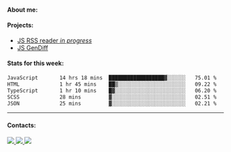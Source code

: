 #### About me:

#### Projects:
- [JS RSS reader *in progress*](https://github.com/GKoil/frontend-project-lvl3)
- [JS GenDiff](https://github.com/GKoil/GenDiff)

#### Stats for this week:
<!--START_SECTION:waka-->

```txt
JavaScript       14 hrs 18 mins  ██████████████████▓░░░░░░   75.01 %
HTML             1 hr 45 mins    ██▒░░░░░░░░░░░░░░░░░░░░░░   09.22 %
TypeScript       1 hr 10 mins    █▓░░░░░░░░░░░░░░░░░░░░░░░   06.20 %
SCSS             28 mins         ▓░░░░░░░░░░░░░░░░░░░░░░░░   02.51 %
JSON             25 mins         ▓░░░░░░░░░░░░░░░░░░░░░░░░   02.21 %
```

<!--END_SECTION:waka-->
---
#### Contacts:

<a target='_blank' title='LinkedIn' href="https://www.linkedin.com/in/gkoil/">
  <img src="https://img.shields.io/badge/LinkedIn-0077B5?style=for-the-badge&logo=linkedin&logoColor=white" />
</a>
<a target='_blank' title='Telegram' href="https://t.me/gkoil">
  <img src="https://img.shields.io/badge/Telegram-2CA5E0?style=for-the-badge&logo=telegram&logoColor=white" />
</a>
<a target='_blank' title='Gmail' href="mailto: gk.grigorev@gmail.com">
  <img src="https://img.shields.io/badge/Gmail-D14836?style=for-the-badge&logo=gmail&logoColor=white" />
</a>

